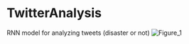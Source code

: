 # TwitterAnalysis
RNN model for analyzing tweets (disaster or not)
![Figure_1](https://user-images.githubusercontent.com/73878161/206876908-a21cc437-4960-4d1a-bfb0-64631ffb5cd5.png)
